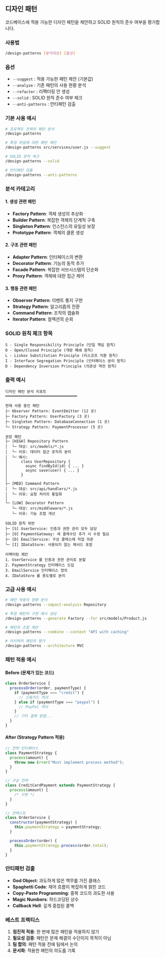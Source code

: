 ## 디자인 패턴

코드베이스에 적용 가능한 디자인 패턴을 제안하고 SOLID 원칙의 준수 여부을 평가합니다.

### 사용법

```bash
/design-patterns [분석대상] [옵션]
```

### 옵션

- `--suggest` : 적용 가능한 패턴 제안 (기본값)
- `--analyze` : 기존 패턴의 사용 현황 분석
- `--refactor` : 리팩터링 안 생성
- `--solid` : SOLID 원칙 준수 여부 체크
- `--anti-patterns` : 안티패턴 검출

### 기본 사용 예시

```bash
# 프로젝트 전체의 패턴 분석
/design-patterns

# 특정 파일에 대한 패턴 제안
/design-patterns src/services/user.js --suggest

# SOLID 원칙 체크
/design-patterns --solid

# 안티패턴 검출
/design-patterns --anti-patterns
```

### 분석 카테고리

#### 1. 생성 관련 패턴

- **Factory Pattern**: 객체 생성의 추상화
- **Builder Pattern**: 복잡한 객체의 단계적 구축
- **Singleton Pattern**: 인스턴스의 유일성 보장
- **Prototype Pattern**: 객체의 클론 생성

#### 2. 구조 관련 패턴

- **Adapter Pattern**: 인터페이스의 변환
- **Decorator Pattern**: 기능의 동적 추가
- **Facade Pattern**: 복잡한 서브시스템의 단순화
- **Proxy Pattern**: 객체에 대한 접근 제어

#### 3. 행동 관련 패턴

- **Observer Pattern**: 이벤트 통지 구현
- **Strategy Pattern**: 알고리즘의 전환
- **Command Pattern**: 조작의 캡슐화
- **Iterator Pattern**: 컬렉션의 순회

### SOLID 원칙 체크 항목

```
S - Single Responsibility Principle (단일 책임 원칙)
O - Open/Closed Principle (개방 폐쇄 원칙)
L - Liskov Substitution Principle (리스코프 치환 원칙)
I - Interface Segregation Principle (인터페이스 분리 원칙)
D - Dependency Inversion Principle (의존성 역전 원칙)
```

### 출력 예시

```
디자인 패턴 분석 리포트
━━━━━━━━━━━━━━━━━━━━━━━━━━━━━━━━

현재 사용 중인 패턴
├─ Observer Pattern: EventEmitter (12 곳)
├─ Factory Pattern: UserFactory (3 곳)
├─ Singleton Pattern: DatabaseConnection (1 곳)
└─ Strategy Pattern: PaymentProcessor (5 곳)

권장 패턴
├─ [HIGH] Repository Pattern
│  └─ 대상: src/models/*.js
│  └─ 이유: 데이터 접근 로직의 분리
│  └─ 예시:
│      class UserRepository {
│        async findById(id) { ... }
│        async save(user) { ... }
│      }
│
├─ [MED] Command Pattern
│  └─ 대상: src/api/handlers/*.js
│  └─ 이유: 요청 처리의 통일화
│
└─ [LOW] Decorator Pattern
   └─ 대상: src/middleware/*.js
   └─ 이유: 기능 조합 개선

SOLID 원칙 위반
├─ [S] UserService: 인증과 권한 관리 모두 담당
├─ [O] PaymentGateway: 새 결제수단 추가 시 수정 필요
├─ [D] EmailService: 구상 클래스에 직접 의존
└─ [I] IDataStore: 사용되지 않는 메서드 포함

리팩터링 제안
1. UserService 를 인증과 권한 관리로 분할
2. PaymentStrategy 인터페이스 도입
3. EmailService 인터페이스 정의
4. IDataStore 를 용도별로 분리
```

### 고급 사용 예시

```bash
# 패턴 적용의 영향 분석
/design-patterns --impact-analysis Repository

# 특정 패턴의 구현 예시 생성
/design-patterns --generate Factory --for src/models/Product.js

# 패턴의 조합 제안
/design-patterns --combine --context "API with caching"

# 아키텍처 패턴의 평가
/design-patterns --architecture MVC
```

### 패턴 적용 예시

#### Before (문제가 있는 코드)

```javascript
class OrderService {
  processOrder(order, paymentType) {
    if (paymentType === "credit") {
      // 신용카드 처리
    } else if (paymentType === "paypal") {
      // PayPal 처리
    }
    // 기타 결제 방법...
  }
}
```

#### After (Strategy Pattern 적용)

```javascript
// 전략 인터페이스
class PaymentStrategy {
  process(amount) {
    throw new Error("Must implement process method");
  }
}

// 구상 전략
class CreditCardPayment extends PaymentStrategy {
  process(amount) {
    /* 구현 */
  }
}

// 컨텍스트
class OrderService {
  constructor(paymentStrategy) {
    this.paymentStrategy = paymentStrategy;
  }

  processOrder(order) {
    this.paymentStrategy.process(order.total);
  }
}
```

### 안티패턴 검출

- **God Object**: 과도하게 많은 책무를 가진 클래스
- **Spaghetti Code**: 제어 흐름이 복잡하게 얽힌 코드
- **Copy-Paste Programming**: 중복 코드의 과도한 사용
- **Magic Numbers**: 하드코딩된 상수
- **Callback Hell**: 깊게 중첩된 콜백

### 베스트 프랙티스

1. **점진적 적용**: 한 번에 많은 패턴을 적용하지 않기
2. **필요성 검증**: 패턴은 문제 해결의 수단이지 목적이 아님
3. **팀 합의**: 패턴 적용 전에 팀에서 논의
4. **문서화**: 적용한 패턴의 의도를 기록
